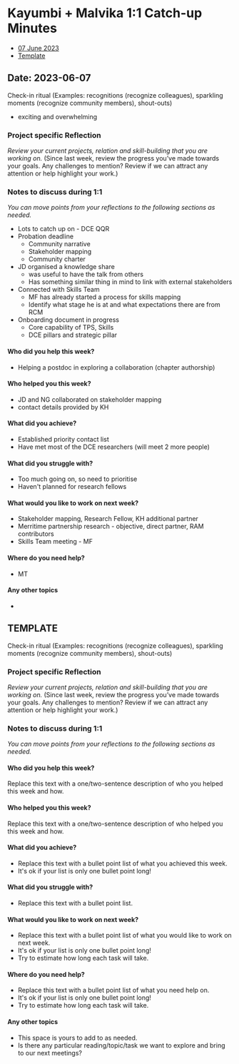 # Kayumbi + Malvika 1:1 Catch-up Minutes

* [07 June 2023](#date-07-June-2023)
* [Template](#template)

## Date: 2023-06-07

Check-in ritual
(Examples: recognitions (recognize colleagues), sparkling moments (recognize community members), shout-outs)

- exciting and overwhelming

### Project specific Reflection

*Review your current projects, relation and skill-building that you are working on.*
(Since last week, review the progress you’ve made towards your goals. Any challenges to mention? Review if we can attract any attention or help highlight your work.)

### Notes to discuss during 1:1

*You can move points from your reflections to the following sections as needed.*

- Lots to catch up on - DCE QQR
- Probation deadline
  - Community narrative
  - Stakeholder mapping
  - Community charter  
- JD organised a knowledge share
  - was useful to have the talk from others
  - Has something similar thing in mind to link with external stakeholders
- Connected with Skills Team
  - MF has already started a process for skills mapping
  - Identify what stage he is at and what expectations there are from RCM
- Onboarding document in progress
  - Core capability of TPS, Skills
  - DCE pillars and strategic pillar

#### Who did you help this week?

- Helping a postdoc in exploring a collaboration (chapter authorship)

#### Who helped you this week?

- JD and NG collaborated on stakeholder mapping
- contact details provided by KH

#### What did you achieve?

- Established priority contact list
- Have met most of the DCE researchers (will meet 2 more people)

#### What did you struggle with?

* Too much going on, so need to prioritise
* Haven't planned for research fellows

#### What would you like to work on next week?

* Stakeholder mapping, Research Fellow, KH additional partner
* Merritime partnership research - objective, direct partner, RAM contributors
* Skills Team meeting - MF

#### Where do you need help?

* MT

#### Any other topics

* 

## TEMPLATE

Check-in ritual
(Examples: recognitions (recognize colleagues), sparkling moments (recognize community members), shout-outs)

### Project specific Reflection

*Review your current projects, relation and skill-building that you are working on.*
(Since last week, review the progress you’ve made towards your goals. Any challenges to mention? Review if we can attract any attention or help highlight your work.)

### Notes to discuss during 1:1

*You can move points from your reflections to the following sections as needed.*

#### Who did you help this week?

Replace this text with a one/two-sentence description of who you helped this week and how.

#### Who helped you this week?

Replace this text with a one/two-sentence description of who helped you this week and how.

#### What did you achieve?

* Replace this text with a bullet point list of what you achieved this week.
* It's ok if your list is only one bullet point long!

#### What did you struggle with?

* Replace this text with a bullet point list.

#### What would you like to work on next week?

* Replace this text with a bullet point list of what you would like to work on next week.
* It's ok if your list is only one bullet point long!
* Try to estimate how long each task will take.

#### Where do you need help?

* Replace this text with a bullet point list of what you need help on.
* It's ok if your list is only one bullet point long!
* Try to estimate how long each task will take.

#### Any other topics

- This space is yours to add to as needed.
- Is there any particular reading/topic/task we want to explore and bring to our next meetings?
